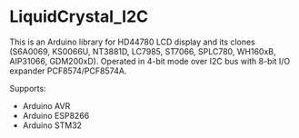 # LiquidCrystal_I2C
This is an Arduino library for HD44780 LCD display and its clones (S6A0069, KS0066U, NT3881D, LC7985, ST7066, SPLC780, WH160xB, AIP31066, GDM200xD). Operated in 4-bit mode over I2C bus with 8-bit I/O expander PCF8574/PCF8574A.

Supports:
- Arduino AVR
- Arduino ESP8266
- Arduino STM32
